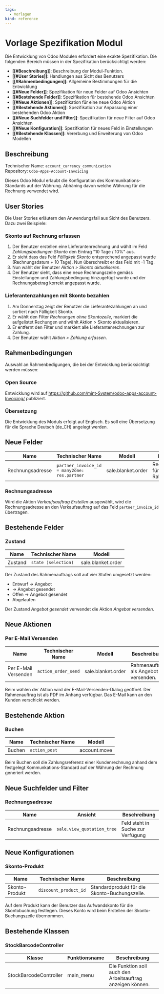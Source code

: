 ```yaml
---
tags:
  - Vorlagen
kind: reference
---
```

# Vorlage Spezifikation Modul


Die Entwicklung von Odoo Modulen erfordert eine exakte Spezifikation. Die folgenden Bereich müssen in der Spezifikation berücksichtigt werden:

* **[[#Beschreibung]]**: Beschreibung der Modul-Funktion.
* **[[#User Stories]]**: Handlungen aus Sicht des Benutzers
* **[[#Rahmenbedingungen]]**: Allgemeine Bestimmungen für die Entwicklung
* **[[#Neue Felder]]**: Spezifikation für neue Felder auf Odoo Ansichten
* **[[#Bestehende Felder]]**: Spezifikation für bestehende Odoo Ansichten
* **[[#Neue Aktionen]]**: Spezifikation für eine neue Odoo Aktion
* **[[#Bestehende Aktionen]]**: Spezifikation zur Anpassung einer bestehenden Odoo Aktion
* **[[#Neue Suchfelder und Filter]]**: Spezifikation für neue Filter auf Odoo Ansichten
* **[[#Neue Konfiguration]]**: Spezifkation für neues Feld in Einstellungen
* **[[#Bestehende Klassen]]**: Vererbung und Erweiterung von Odoo Modellen

## Beschreibung

Technischer Name: `account_currency_communication`\
Repository: `Odoo-Apps-Account-Invoicing`

Dieses Odoo Modul erlaubt die Konfiguration des Kommunikations-Standards auf der Währung. Abhäning davon welche Währung für die Rechnung verwendet wird.

## User Stories

Die User Stories erläutern den Anwendungsfall aus Sicht des Benutzers. Dazu zwei Beispiele:

### Skonto auf Rechnung erfassen

1. Der Benutzer erstellen eine Lieferantenrechnung und wählt im Feld *Zahlungsbediungen Skonto* den Eintrag "10 Tage / 10%" aus.
2. Er sieht dass das Feld *Fälligkeit Skonto* entsprechend angepasst wurde (Rechnungsdatum + 10 Tage). Nun überschreibt er das Feld mit -1 Tag.
3. Nun wählt der Benutzer *Aktion > Skonto aktualiseren*.
4. Der Benutzer sieht, dass eine neue Rechnungszeile gemäss Einstellungen und Zahlungsbedingung hinzugefügt wurde und der Rechnungsbetrag korrekt angepasst wurde.

### Lieferantenzahlungen mit Skonto bezahlen

1. Am Donnerstag zeigt der Benutzer die Lieferantezahlungen an und sortiert nach Fälligkeit Skonto.
2. Er wählt den Filter *Rechnungen ohne Skontozeile*, markiert die aufgelistet Rechungen und wählt Aktion > Skonto aktualisieren.
3. Er entfernt den Filter und markiert alle Lieferantenrechnungen zur Zahlung.
4. Der Benutzer wählt *Aktion > Zahlung erfassen*.

## Rahmenbedingungen

Auswahl an Rahmenbedigungen, die bei der Entwicklung berücksichtigt werden müssen:

### Open Source

Entwicklung wird auf <https://github.com/mint-System/odoo-apps-account-Invoicing/> publiziert.

### Übersetzung

Die Entwicklung des Moduls erfolgt auf Englisch. Es soll eine Übersetzung für die Sprache Deutsch (de_CH) angelegt werden.

## Neue Felder

| Name             | Technischer Name                             | Modell             | Beschreibung                        |
| ---------------- | -------------------------------------------- | ------------------ | ----------------------------------- |
| Rechnungsadresse | `partner_invoice_id = many2one: res.partner` | sale.blanket.order | Rechnungsadresse für Rahmenaufträge |
### Rechnungsadresse

Wird die Aktion *Verkaufsauftrag Erstellen* ausgewählt, wird die Rechnungsadresse an den Verkaufsauftrag auf das Feld `partner_invoice_id` übertragen.

## Bestehende Felder

### Zustand

| Name    | Technischer Name    | Modell             |
| ------- | ------------------- | ------------------ |
| Zustand | `state (selection)` | sale.blanket.order |
Der Zustand des Rahmenauftrags soll auf vier Stufen umgesetzt werden:

*	Entwurf -> Angebot
*	-> Angebot gesendet
*	Offen -> Angebot gesendet
*	Abgelaufen

Der Zustand *Angebot gesendet* verwendet die Aktion *Angebot versenden*.

## Neue Aktionen

### Per E-Mail Versenden

| Name                 | Technischer Name    | Modell             | Beschreibung                         |
| -------------------- | ------------------- | ------------------ | ------------------------------------ |
| Per E-Mail Versenden | `action_order_send` | sale.blanket.order | Rahmenauftrag als Angebot versenden. |
Beim wählen der Aktion wird der E-Mail-Versenden-Dialog geöffnet. Der Rahmenauftrag ist als PDF im Anhang verfügbar. Das E-Mail kann an den Kunden verschickt werden.

## Bestehende Aktion

### Buchen

| Name   | Technischer Name | Modell       |
| ------ | ---------------- | ------------ |
| Buchen | `action_post`    | account.move |

Beim Buchen soll die Zahlungsreferenz einer Kundenrechnung anhand dem festgelegt Kommunkations-Standard auf der Währung der Rechnung generiert werden. 

## Neue Suchfelder und Filter

### Rechnungsadresse

| Name             | Ansicht                    | Beschreibung                      |
| ---------------- | -------------------------- | --------------------------------- |
| Rechnungsadresse | `sale.view_quotation_tree` | Feld steht in Suche zur Verfügung |

## Neue Konfigurationen

### Skonto-Produkt

| Name           | Technischer Name      | Beschreibung                                  |
| -------------- | --------------------- | --------------------------------------------- |
| Skonto-Produkt | `discount_product_id` | Standardprodukt für die Skonto-Buchungszeile. |
Auf dem Produkt kann der Benutzer das Aufwandskonto für die Skontobuchung festlegen. Dieses Konto wird beim Erstellen der Skonto-Buchungszeile übernommen.

## Bestehende Klassen

### StockBarcodeController

| Klasse                 | Funktionsname | Beschreibung                                               |
| ---------------------- | ------------- | ---------------------------------------------------------- |
| StockBarcodeController | main_menu     | Die Funktion soll auch den Arbeitsauftrag anzeigen können. |

